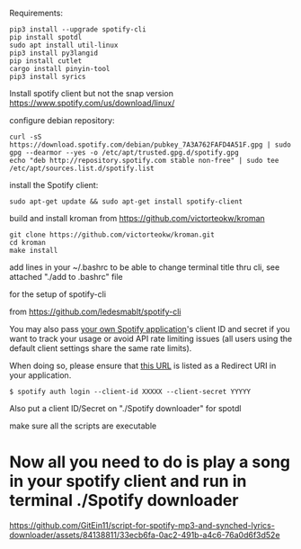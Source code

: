 Requirements:

```
pip3 install --upgrade spotify-cli
pip install spotdl
sudo apt install util-linux
pip3 install py3langid
pip install cutlet
cargo install pinyin-tool
pip3 install syrics
```
Install spotify client but not the snap version
https://www.spotify.com/us/download/linux/

configure debian repository:
```
curl -sS https://download.spotify.com/debian/pubkey_7A3A762FAFD4A51F.gpg | sudo gpg --dearmor --yes -o /etc/apt/trusted.gpg.d/spotify.gpg
echo "deb http://repository.spotify.com stable non-free" | sudo tee /etc/apt/sources.list.d/spotify.list
```
install the Spotify client:
```
sudo apt-get update && sudo apt-get install spotify-client
```

build and install kroman from https://github.com/victorteokw/kroman
```
git clone https://github.com/victorteokw/kroman.git
cd kroman
make install
```

add lines in your ~/.bashrc to be able to change terminal title thru cli, see attached "./add to .bashrc" file


for the setup of spotify-cli

from https://github.com/ledesmablt/spotify-cli

You may also pass [your own Spotify application](https://developer.spotify.com/dashboard/applications)'s
client ID and secret if you want to track your usage or avoid
API rate limiting issues (all users using the default client settings share the same rate limits).

When doing so, please ensure that [this URL](https://asia-east2-spotify-cli-283006.cloudfunctions.net/auth-redirect)
is listed as a Redirect URI in your application.
```
$ spotify auth login --client-id XXXXX --client-secret YYYYY
```
      
Also put a client ID/Secret on "./Spotify downloader" for spotdl

make sure all the scripts are executable

# Now all you need to do is play a song in your spotify client and run in terminal ./Spotify downloader

https://github.com/GitEin11/script-for-spotify-mp3-and-synched-lyrics-downloader/assets/84138811/33ecb6fa-0ac2-491b-a4c6-76a0d6f3d52e
